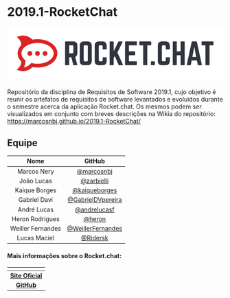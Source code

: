 # 2019.1-RocketChat
![Logo](docs/img/rocket-logo.png)

Repositório da disciplina de Requisitos de Software 2019.1, cujo objetivo é reunir os artefatos de requisitos de software levantados e evoluidos durante o semestre acerca da aplicação Rocket.chat. Os mesmos podem ser visualizados em conjunto com breves descrições na Wikia do repositório: https://marcosnbj.github.io/2019.1-RocketChat/


## Equipe

| Nome |GitHub|
|:---:|:---:|
| Marcos Nery |  [@marcosnbj](https://github.com/marcosnbj) |
| João Lucas | [@zarbielli](https://github.com/zarbielli) |
| Kaique Borges | [@kaiqueborges](https://github.com/kaiqueborges) |
| Gabriel Davi | [@GabrielDVpereira](https://github.com/GabrielDVpereira) |
| André Lucas | [@andrelucasf](https://github.com/andrelucasf) |
| Heron Rodrigues | [@heron](heronrsousa@hotmail.com)|
| Weiller Fernandes | [@WeillerFernandes](https://github.com/WeillerFernandes) |
| Lucas Maciel | [@Ridersk](https://github.com/Ridersk)|

#### Mais informações sobre o Rocket.chat:

| <!-- --> |
|:---:|
|[**Site Oficial**](https://rocket.chat/)|
|[**GitHub**](https://rocket.chat/)|
